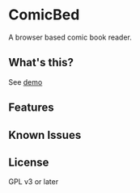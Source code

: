 # ComicBed
A browser based comic book reader.

## What's this?
See [demo](http://seikichi.github.io/comicbed/#?url=comicbed/LH01_hq.pdf&screen.viewMode=TwoPage&screen.pageDirection=R2L)

## Features

## Known Issues

## License
GPL v3 or later
